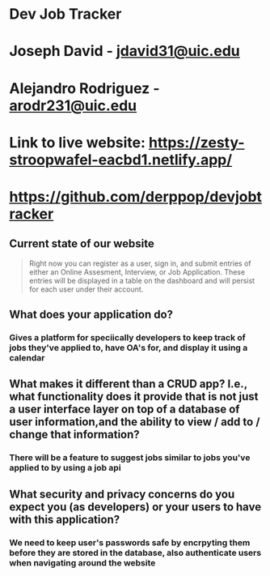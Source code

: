 # Dev Job Tracker

# Joseph David - jdavid31@uic.edu

# Alejandro Rodriguez - arodr231@uic.edu

# Link to live website: https://zesty-stroopwafel-eacbd1.netlify.app/

# https://github.com/derppop/devjobtracker

## Current state of our website

> Right now you can register as a user, sign in, and submit entries of either an Online Assesment, Interview, or Job Application. These entries will be displayed in a table on the dashboard and will persist for each user under their account.

## What does your application do?

### Gives a platform for speciically developers to keep track of jobs they've applied to, have OA's for, and display it using a calendar

## What makes it different than a CRUD app? I.e., what functionality does it provide that is not just a user interface layer on top of a database of user information,and the ability to view / add to / change that information?

### There will be a feature to suggest jobs similar to jobs you've applied to by using a job api

## What security and privacy concerns do you expect you (as developers) or your users to have with this application?

### We need to keep user's passwords safe by encrpyting them before they are stored in the database, also authenticate users when navigating around the website
